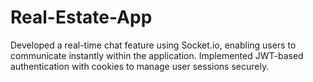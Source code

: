# Real-Estate-App
Developed a real-time chat feature using Socket.io, enabling users to communicate instantly within the application.  Implemented JWT-based authentication with cookies to manage user sessions securely.
